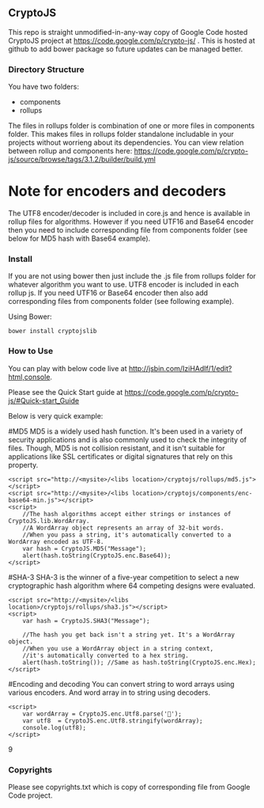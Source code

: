 ﻿CryptoJS
--------

This repo is straight unmodified-in-any-way copy of Google Code hosted CryptoJS project at https://code.google.com/p/crypto-js/ . This is hosted at github to add bower package so future updates can be managed better.

### Directory Structure
You have two folders:
* components
* rollups

The files in rollups folder is combination of one or more files in components folder. This makes files in rollups folder standalone includable in your projects without worrieng about its dependencies. You can view relation between rollup and components here: https://code.google.com/p/crypto-js/source/browse/tags/3.1.2/builder/build.yml

# Note for encoders and decoders
The UTF8 encoder/decoder is included in core.js and hence is available in rollup files for algorithms. However if you need UTF16 and Base64 encoder then you need to include corresponding file from components folder (see below for MD5 hash with Base64 example).


### Install

If you are not using bower then just include the .js file from rollups folder for whatever algorithm you want to use. UTF8 encoder is included in each rollup js. If you need UTF16 or Base64 encoder then also add corresponding files from components folder (see following example).

Using Bower:

```
bower install cryptojslib
```

### How to Use

You can play with below code live at http://jsbin.com/IziHAdIf/1/edit?html,console.

Please see the Quick Start guide at https://code.google.com/p/crypto-js/#Quick-start_Guide

Below is very quick example:

#MD5
MD5 is a widely used hash function. It's been used in a variety of security applications and is also commonly used to check the integrity of files. Though, MD5 is not collision resistant, and it isn't suitable for applications like SSL certificates or digital signatures that rely on this property.

```
<script src="http://<mysite>/<libs location>/cryptojs/rollups/md5.js"></script>
<script src="http://<mysite>/<libs location>/cryptojs/components/enc-base64-min.js"></script>
<script>
	//The hash algorithms accept either strings or instances of CryptoJS.lib.WordArray. 
	//A WordArray object represents an array of 32-bit words. 
	//When you pass a string, it's automatically converted to a WordArray encoded as UTF-8.
    var hash = CryptoJS.MD5("Message");
	alert(hash.toString(CryptoJS.enc.Base64));
</script>
```

#SHA-3
SHA-3 is the winner of a five-year competition to select a new cryptographic hash algorithm where 64 competing designs were evaluated.

```
<script src="http://<mysite>/<libs location>/cryptojs/rollups/sha3.js"></script>
<script>
    var hash = CryptoJS.SHA3("Message");
	
	//The hash you get back isn't a string yet. It's a WordArray object. 
	//When you use a WordArray object in a string context, 
	//it's automatically converted to a hex string.	
	alert(hash.toString()); //Same as hash.toString(CryptoJS.enc.Hex);
</script>
```

#Encoding and decoding
You can convert string to word arrays using various encoders. And word array in to string using decoders.

```
<script>
    var wordArray = CryptoJS.enc.Utf8.parse('𤭢');
    var utf8  = CryptoJS.enc.Utf8.stringify(wordArray);
    console.log(utf8);
</script>	
```
9

### Copyrights
Please see copyrights.txt which is copy of corresponding file from Google Code project.